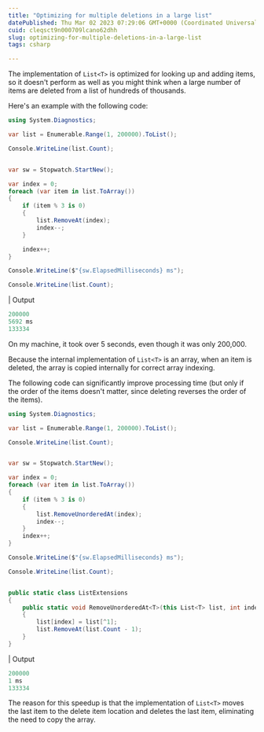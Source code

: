 ```yaml
---
title: "Optimizing for multiple deletions in a large list"
datePublished: Thu Mar 02 2023 07:29:06 GMT+0000 (Coordinated Universal Time)
cuid: cleqsct9n000709lcano62dhh
slug: optimizing-for-multiple-deletions-in-a-large-list
tags: csharp

---
```


The implementation of `List<T>` is optimized for looking up and adding items, so it doesn't perform as well as you might think when a large number of items are deleted from a list of hundreds of thousands.

Here's an example with the following code:

```csharp
using System.Diagnostics;

var list = Enumerable.Range(1, 200000).ToList();

Console.WriteLine(list.Count);


var sw = Stopwatch.StartNew();

var index = 0;
foreach (var item in list.ToArray())
{
    if (item % 3 is 0)
    {
        list.RemoveAt(index);
        index--;
    }

    index++;
}

Console.WriteLine($"{sw.ElapsedMilliseconds} ms");

Console.WriteLine(list.Count);
```

| Output

```csharp
200000
5692 ms
133334
```

On my machine, it took over 5 seconds, even though it was only 200,000.

Because the internal implementation of `List<T>` is an array, when an item is deleted, the array is copied internally for correct array indexing.

The following code can significantly improve processing time (but only if the order of the items doesn't matter, since deleting reverses the order of the items).

```csharp
using System.Diagnostics;

var list = Enumerable.Range(1, 200000).ToList();

Console.WriteLine(list.Count);


var sw = Stopwatch.StartNew();

var index = 0;
foreach (var item in list.ToArray())
{
    if (item % 3 is 0)
    {
        list.RemoveUnorderedAt(index);
        index--;
    }
    index++;
}

Console.WriteLine($"{sw.ElapsedMilliseconds} ms");

Console.WriteLine(list.Count);


public static class ListExtensions
{
    public static void RemoveUnorderedAt<T>(this List<T> list, int index)
    {
        list[index] = list[^1];
        list.RemoveAt(list.Count - 1);
    }
}
```

| Output

```csharp
200000
1 ms
133334
```

The reason for this speedup is that the implementation of `List<T>` moves the last item to the delete item location and deletes the last item, eliminating the need to copy the array.